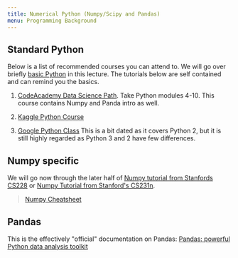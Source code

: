 ```yaml
---
title: Numerical Python (Numpy/Scipy and Pandas)
menu: Programming Background
---
```


## Standard Python
Below is a list of recommended courses you can attend to. We will go over briefly [basic Python](https://github.com/pantelis/cs228-material/tree/master/tutorials/python) in this lecture. The tutorials below are self contained and can remind you the basics. 

1. [CodeAcademy Data Science Path](https://www.codecademy.com/learn/paths/data-science). Take Python modules 4-10. This course contains Numpy and Panda intro as well. 

2. [Kaggle Python Course](https://www.kaggle.com/learn/python)

3. [Google Python Class](https://developers.google.com/edu/python/) This is a bit dated as it covers Python 2, but it is still highly regarded as Python 3 and 2 have few differences.

## Numpy specific
We will go now through the later half of [Numpy tutorial from Stanfords CS228](https://github.com/pantelis/cs228-material/tree/master/tutorials/python) or [Numpy Tutorial from Stanford's CS231n](http://cs231n.github.io/python-numpy-tutorial/).
> [Numpy Cheatsheet](https://www.dataquest.io/blog/large_files/numpy-cheat-sheet.pdf)

## Pandas
This is the effectively "official" documentation on Pandas: 
[Pandas: powerful Python data analysis toolkit](https://pandas.pydata.org/pandas-docs/stable/pandas.pdf)